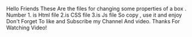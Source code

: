 Hello Friends These Are the files for changing some properties of a box . Number 1. is Html file  2.is CSS file  3.is Js file     So copy , use it and enjoy 
Don't Forget To like and Subscribe my Channel And video.
Thanks For Watching Video!
